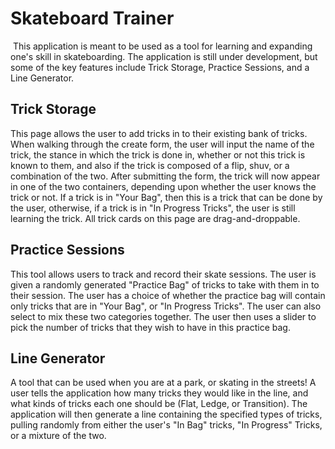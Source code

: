 # Skateboard Trainer
​
This application is meant to be used as a tool for learning and expanding one's skill in skateboarding. The application is still under development, but some of the key features include
Trick Storage, Practice Sessions, and a Line Generator.

## Trick Storage

This page allows the user to add tricks in to their existing bank of tricks. When walking through the create form, the user will input the name of the trick, the stance
in which the trick is done in, whether or not this trick is known to them, and also if the trick is composed of a flip, shuv, or a combination of the two. After submitting the
form, the trick will now appear in one of the two containers, depending upon whether the user knows the trick or not. If a trick is in "Your Bag", then this is a trick that
can be done by the user, otherwise, if a trick is in "In Progress Tricks", the user is still learning the trick. All trick cards on this page are drag-and-droppable.

## Practice Sessions

This tool allows users to track and record their skate sessions. The user is given a randomly generated "Practice Bag" of tricks to take with them in to their session. 
The user has a choice of whether the practice bag will contain only tricks that are in "Your Bag", or "In Progress Tricks". The user can also select to mix these two categories 
together. The user then uses a slider to pick the number of tricks that they wish to have in this practice bag.

## Line Generator

A tool that can be used when you are at a park, or skating in the streets! A user tells the application how many tricks they would like in the line, and what kinds of tricks 
each one should be (Flat, Ledge, or Transition). The application will then generate a line containing the specified types of tricks, pulling randomly from either the user's
"In Bag" tricks, "In Progress" Tricks, or a mixture of the two.


